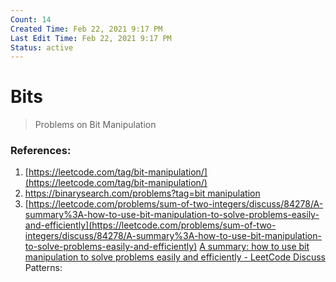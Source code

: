 ```yaml
---
Count: 14
Created Time: Feb 22, 2021 9:17 PM
Last Edit Time: Feb 22, 2021 9:17 PM
Status: active
---
```


# Bits

> Problems on Bit Manipulation
### References:
1. [https://leetcode.com/tag/bit-manipulation/](https://leetcode.com/tag/bit-manipulation/)
2. [https://binarysearch.com/problems?tag=bit manipulation](https://binarysearch.com/problems?tag=bit%20manipulation)
3. [https://leetcode.com/problems/sum-of-two-integers/discuss/84278/A-summary%3A-how-to-use-bit-manipulation-to-solve-problems-easily-and-efficiently](https://leetcode.com/problems/sum-of-two-integers/discuss/84278/A-summary%3A-how-to-use-bit-manipulation-to-solve-problems-easily-and-efficiently)
[A summary: how to use bit manipulation to solve problems easily and efficiently - LeetCode Discuss](https://leetcode.com/problems/sum-of-two-integers/discuss/84278/A-summary%3A-how-to-use-bit-manipulation-to-solve-problems-easily-and-efficiently)
Patterns: 